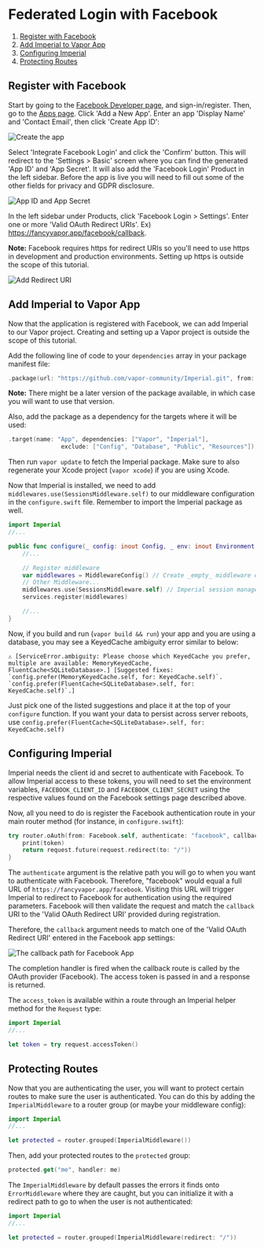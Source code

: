 # Federated Login with Facebook

1. [Register with Facebook](#register-with-facebook)
2. [Add Imperial to Vapor App](#add-imperial-to-vapor-app)
3. [Configuring Imperial](#configuring-imperial)
4. [Protecting Routes](#protecting-routes)

## Register with Facebook
Start by going to the [Facebook Developer page](https://developers.facebook.com/), and sign-in/register. Then, go to the [Apps page](https://developers.facebook.com/apps/). Click 'Add a New App'. Enter an app 'Display Name' and 'Contact Email', then click 'Create App ID':

![Create the app](https://github.com/vapor-community/Imperial/blob/master/docs/Facebook/create-application.png)

Select 'Integrate Facebook Login' and click the 'Confirm' button. This will redirect to the 'Settings > Basic' screen where you can find the generated 'App ID' and 'App Secret'. It will also add the 'Facebook Login' Product in the left sidebar. Before the app is live you will need to fill out some of the other fields for privacy and GDPR disclosure.

![App ID and App Secret](https://github.com/vapor-community/Imperial/blob/master/docs/Facebook/application-id.png)

In the left sidebar under Products, click 'Facebook Login > Settings'. Enter one or more 'Valid OAuth Redirect URIs'. Ex) https://fancyvapor.app/facebook/callback.

**Note:** Facebook requires https for redirect URIs so you'll need to use https in development and production environments. Setting up https is outside the scope of this tutorial.

![Add Redirect URI](https://github.com/vapor-community/Imperial/blob/master/docs/Facebook/add-redirect-uri.png)

## Add Imperial to Vapor App
Now that the application is registered with Facebook, we can add Imperial to our Vapor project. Creating and setting up a Vapor project is outside the scope of this tutorial.

Add the following line of code to your `dependencies` array in your package manifest file:

```swift
.package(url: "https://github.com/vapor-community/Imperial.git", from: "0.8.0")
```

**Note:** There might be a later version of the package available, in which case you will want to use that version.

Also, add the package as a dependency for the targets where it will be used:

```swift
.target(name: "App", dependencies: ["Vapor", "Imperial"],
               exclude: ["Config", "Database", "Public", "Resources"]),
```

Then run `vapor update` to fetch the Imperial package. Make sure to also regenerate your Xcode project (`vapor xcode`) if you are using Xcode.

Now that Imperial is installed, we need to add `middlewares.use(SessionsMiddleware.self)` to our middleware configuration in the `configure.swift` file. Remember to import the Imperial package as well.

```swift
import Imperial
//...

public func configure(_ config: inout Config, _ env: inout Environment, _ services: inout Services) throws {
    //...

    // Register middleware
    var middlewares = MiddlewareConfig() // Create _empty_ middleware config
    // Other Middleware...
    middlewares.use(SessionsMiddleware.self) // Imperial session management
    services.register(middlewares)

    //...
}
```

Now, if you build and run (`vapor build && run`) your app and you are using a database, you may see a KeyedCache ambiguity error similar to below:

```
⚠️ [ServiceError.ambiguity: Please choose which KeyedCache you prefer, multiple are available: MemoryKeyedCache, FluentCache<SQLiteDatabase>.] [Suggested fixes: `config.prefer(MemoryKeyedCache.self, for: KeyedCache.self)`. `config.prefer(FluentCache<SQLiteDatabase>.self, for: KeyedCache.self)`.]
```

Just pick one of the listed suggestions and place it at the top of your `configure` function. If you want your data to persist across server reboots, use `config.prefer(FluentCache<SQLiteDatabase>.self, for: KeyedCache.self)`


## Configuring Imperial

Imperial needs the client id and secret to authenticate with Facebook. To allow Imperial access to these tokens, you will need to set the environment variables, `FACEBOOK_CLIENT_ID` and `FACEBOOK_CLIENT_SECRET` using the respective values found on the Facebook settings page described above.

Now, all you need to do is register the Facebook authentication route in your main router method (for instance, in `configure.swift`):

```swift
try router.oAuth(from: Facebook.self, authenticate: "facebook", callback: "https://fancyvapor.app/facebook/callback") { (request, token) in
    print(token)
    return request.future(request.redirect(to: "/"))
}
```

The `authenticate` argument is the relative path you will go to when you want to authenticate with Facebook. Therefore, "facebook" would equal a full URL of `https://fancyvapor.app/facebook`. Visiting this URL will trigger Imperial to redirect to Facebook for authentication using the required parameters. Facebook will then validate the request and match the `callback` URI to the 'Valid OAuth Redirect URI' provided during registration.

Therefore, the `callback` argument needs to match one of the 'Valid OAuth Redirect URI' entered in the Facebook app settings:

![The callback path for Facebook App](https://github.com/vapor-community/Imperial/blob/master/docs/Facebook/add-redirect-uri.png)

The completion handler is fired when the callback route is called by the OAuth provider (Facebook). The access token is passed in and a response is returned.

The `access_token` is available within a route through an Imperial helper method for the `Request` type:

```swift
import Imperial
//...

let token = try request.accessToken()
```

## Protecting Routes

Now that you are authenticating the user, you will want to protect certain routes to make sure the user is authenticated. You can do this by adding the `ImperialMiddleware` to a router group (or maybe your middleware config):

```swift
import Imperial
//...

let protected = router.grouped(ImperialMiddleware())
```

Then, add your protected routes to the `protected` group:

```swift
protected.get("me", handler: me)
```

The `ImperialMiddleware` by default passes the errors it finds onto `ErrorMiddleware` where they are caught, but you can initialize it with a redirect path to go to when the user is not authenticated:

```swift
import Imperial
//...

let protected = router.grouped(ImperialMiddleware(redirect: "/"))
```
